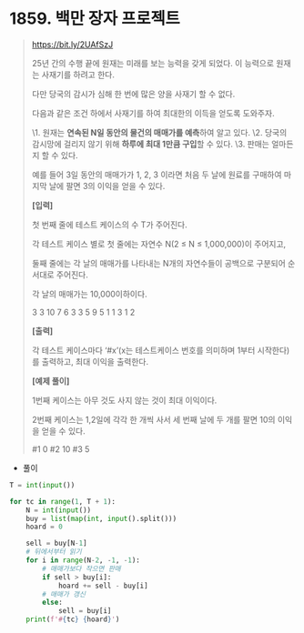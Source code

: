 # 1859. 백만 장자 프로젝트

> https://bit.ly/2UAfSzJ
>
> 25년 간의 수행 끝에 원재는 미래를 보는 능력을 갖게 되었다. 이 능력으로 원재는 사재기를 하려고 한다.
>
> 다만 당국의 감시가 심해 한 번에 많은 양을 사재기 할 수 없다.
>
> 다음과 같은 조건 하에서 사재기를 하여 최대한의 이득을 얻도록 도와주자.
>
> \1. 원재는 **연속된 N일 동안의 물건의 매매가를 예측**하여 알고 있다.
> \2. 당국의 감시망에 걸리지 않기 위해 **하루에 최대 1만큼 구입**할 수 있다.
> \3. 판매는 얼마든지 할 수 있다.
>
> 예를 들어 3일 동안의 매매가가 1, 2, 3 이라면 처음 두 날에 원료를 구매하여 마지막 날에 팔면 3의 이익을 얻을 수 있다.
>
>
> **[입력]**
>
> 첫 번째 줄에 테스트 케이스의 수 T가 주어진다.
>
> 각 테스트 케이스 별로 첫 줄에는 자연수 N(2 ≤ N ≤ 1,000,000)이 주어지고,
>
> 둘째 줄에는 각 날의 매매가를 나타내는 N개의 자연수들이 공백으로 구분되어 순서대로 주어진다.
>
> 각 날의 매매가는 10,000이하이다.
>
> 3
> 3
> 10 7 6
> 3
> 3 5 9
> 5
> 1 1 3 1 2
>
>
> **[출력]**
>
> 각 테스트 케이스마다 ‘#x’(x는 테스트케이스 번호를 의미하며 1부터 시작한다)를 출력하고, 최대 이익을 출력한다.
>
>
> **[예제 풀이]**
>
> 1번째 케이스는 아무 것도 사지 않는 것이 최대 이익이다.
>
> 2번째 케이스는 1,2일에 각각 한 개씩 사서 세 번째 날에 두 개를 팔면 10의 이익을 얻을 수 있다.
>
> \#1 0
> \#2 10
> \#3 5

- 풀이

```python
T = int(input())

for tc in range(1, T + 1):
    N = int(input())
    buy = list(map(int, input().split()))
    hoard = 0

    sell = buy[N-1]
    # 뒤에서부터 읽기
    for i in range(N-2, -1, -1):
        # 매매가보다 작으면 판매
        if sell > buy[i]:
            hoard += sell - buy[i]
        # 매매가 갱신
        else:
            sell = buy[i]
    print(f'#{tc} {hoard}')
```

